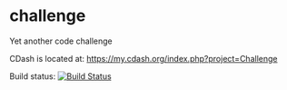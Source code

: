 # challenge
Yet another code challenge

CDash is located at: 
https://my.cdash.org/index.php?project=Challenge


Build status:
[![Build Status](https://travis-ci.org/gatkinso/challenge.svg?branch=master)](https://travis-ci.org/gatkinso/challenge)

